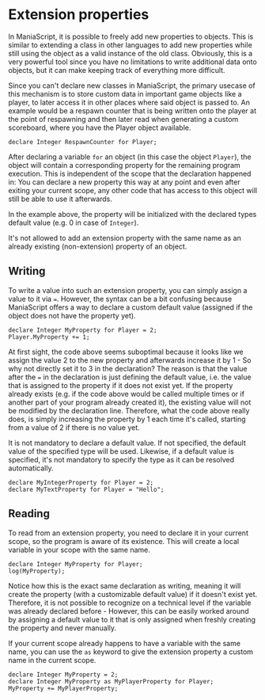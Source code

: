 # Extension properties
In ManiaScript, it is possible to freely add new properties to objects. This is similar to extending a class in other languages to add new properties while still using the object as a valid instance of the old class. Obviously, this is a very powerful tool since you have no limitations to write additional data onto objects, but it can make keeping track of everything more difficult.

Since you can't declare new classes in ManiaScript, the primary usecase of this mechanism is to store custom data in important game objects like a player, to later access it in other places where said object is passed to. An example would be a respawn counter that is being written onto the player at the point of respawning and then later read when generating a custom scoreboard, where you have the Player object available.

```ManiaScript
declare Integer RespawnCounter for Player;
```

After declaring a variable `for` an object (in this case the object `Player`), the object will contain a corresponding property for the remaining program execution. This is independent of the scope that the declaration happened in: You can declare a new property this way at any point and even after exiting your current scope, any other code that has access to this object will still be able to use it afterwards.

In the example above, the property will be initialized with the declared types default value (e.g. 0 in case of `Integer`).

It's not allowed to add an extension property with the same name as an already existing (non-extension) property of an object.

## Writing
To write a value into such an extension property, you can simply assign a value to it via `=`. However, the syntax can be a bit confusing because ManiaScript offers a way to declare a custom default value (assigned if the object does not have the property yet).

```ManiaScript
declare Integer MyProperty for Player = 2;
Player.MyProperty += 1;
```

At first sight, the code above seems suboptimal because it looks like we assign the value 2 to the new property and afterwards increase it by 1 - So why not directly set it to 3 in the declaration? The reason is that the value after the `=` in the declaration is just defining the default value, i.e. the value that is assigned to the property if it does not exist yet. If the property already exists (e.g. if the code above would be called multiple times or if another part of your program already created it), the existing value will not be modified by the declaration line. Therefore, what the code above really does, is simply increasing the property by 1 each time it's called, starting from a value of 2 if there is no value yet.

It is not mandatory to declare a default value. If not specified, the default value of the specified type will be used. Likewise, if a default value is specified, it's not mandatory to specify the type as it can be resolved automatically.

```ManiaScript
declare MyIntegerProperty for Player = 2;
declare MyTextProperty for Player = "Hello";
```

## Reading
To read from an extension property, you need to declare it in your current scope, so the program is aware of its existence. This will create a local variable in your scope with the same name.

```ManiaScript
declare Integer MyProperty for Player;
log(MyProperty);
```

Notice how this is the exact same declaration as writing, meaning it will create the property (with a customizable default value) if it doesn't exist yet. Therefore, it is not possible to recognize on a technical level if the variable was already declared before - However, this can be easily worked around by assigning a default value to it that is only assigned when freshly creating the property and never manually.

If your current scope already happens to have a variable with the same name, you can use the `as` keyword to give the extension property a custom name in the current scope.

```ManiaScript
declare Integer MyProperty = 2;
declare Integer MyProperty as MyPlayerProperty for Player;
MyProperty += MyPlayerProperty;
```
